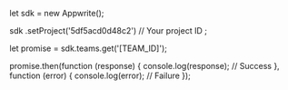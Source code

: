 let sdk = new Appwrite();

sdk
    .setProject('5df5acd0d48c2') // Your project ID
;

let promise = sdk.teams.get('[TEAM_ID]');

promise.then(function (response) {
    console.log(response); // Success
}, function (error) {
    console.log(error); // Failure
});